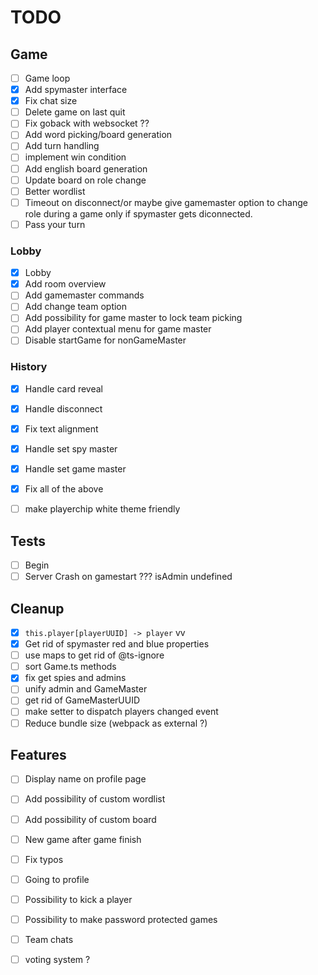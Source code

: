# TODO

## Game

- [ ] Game loop
- [x] Add spymaster interface
- [x] Fix chat size
- [ ] Delete game on last quit
- [ ] Fix goback with websocket ??
- [ ] Add word picking/board generation
- [ ] Add turn handling
- [ ] implement win condition
- [ ] Add english board generation
- [ ] Update board on role change
- [ ] Better wordlist
- [ ] Timeout on disconnect/or maybe give gamemaster option to change role during a game only if spymaster gets diconnected.
- [ ] Pass your turn

### Lobby

- [x] Lobby
- [x] Add room overview
- [ ] Add gamemaster commands
- [ ] Add change team option
- [ ] Add possibility for game master to lock team picking
- [ ] Add player contextual menu for game master
- [ ] Disable startGame for nonGameMaster

### History

- [x] Handle card reveal
- [x] Handle disconnect
- [x] Fix text alignment
- [x] Handle set spy master
- [x] Handle set game master
- [x] Fix all of the above
- [ ] make playerchip white theme friendly 


## Tests

- [ ] Begin
- [ ] Server Crash on gamestart ??? isAdmin undefined

## Cleanup

- [x] `this.player[playerUUID] -> player` vv
- [x] Get rid of spymaster red and blue properties
- [ ] use maps to get rid of @ts-ignore
- [ ] sort Game.ts methods
- [x] fix get spies and admins
- [ ] unify admin and GameMaster
- [ ] get rid of GameMasterUUID
- [ ] make setter to dispatch players changed event
- [ ] Reduce bundle size (webpack as external ?)

## Features

- [ ] Display name on profile page
- [ ] Add possibility of custom wordlist
- [ ] Add possibility of custom board
- [ ] New game after game finish
- [ ] Fix typos
- [ ] Going to profile
- [ ] Possibility to kick a player
- [ ] Possibility to make password protected games
- [ ] Team chats


- [ ] voting system ?